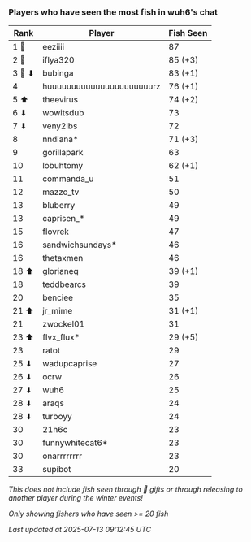 ### Players who have seen the most fish in wuh6's chat
| Rank | Player | Fish Seen |
|------|--------|-----------|
| 1 🥇  | eeziiii  | 87 |
| 2 🥈  | iflya320  | 85 (+3) |
| 3 🥉 ⬇ | bubinga  | 83 (+1) |
| 4  | huuuuuuuuuuuuuuuuuuuuuurz  | 76 (+1) |
| 5 ⬆ | theevirus  | 74 (+2) |
| 6 ⬇ | wowitsdub  | 73 |
| 7 ⬇ | veny2lbs  | 72 |
| 8  | nndiana*  | 71 (+3) |
| 9  | gorillapark  | 63 |
| 10  | lobuhtomy  | 62 (+1) |
| 11  | commanda_u  | 51 |
| 12  | mazzo_tv  | 50 |
| 13  | bluberry  | 49 |
| 13  | caprisen_*  | 49 |
| 15  | flovrek  | 47 |
| 16  | sandwichsundays*  | 46 |
| 16  | thetaxmen  | 46 |
| 18 ⬆ | glorianeq  | 39 (+1) |
| 18  | teddbearcs  | 39 |
| 20  | benciee  | 35 |
| 21 ⬆ | jr_mime  | 31 (+1) |
| 21  | zwockel01  | 31 |
| 23 ⬆ | flvx_flux*  | 29 (+5) |
| 23  | ratot  | 29 |
| 25 ⬇ | wadupcaprise  | 27 |
| 26 ⬇ | ocrw  | 26 |
| 27 ⬇ | wuh6  | 25 |
| 28 ⬇ | araqs  | 24 |
| 28 ⬇ | turboyy  | 24 |
| 30  | 21h6c  | 23 |
| 30  | funnywhitecat6*  | 23 |
| 30  | onarrrrrrrr  | 23 |
| 33  | supibot  | 20 |

_This does not include fish seen through 🎁 gifts or through releasing to another player during the winter events!_

_Only showing fishers who have seen >= 20 fish_

_Last updated at 2025-07-13 09:12:45 UTC_